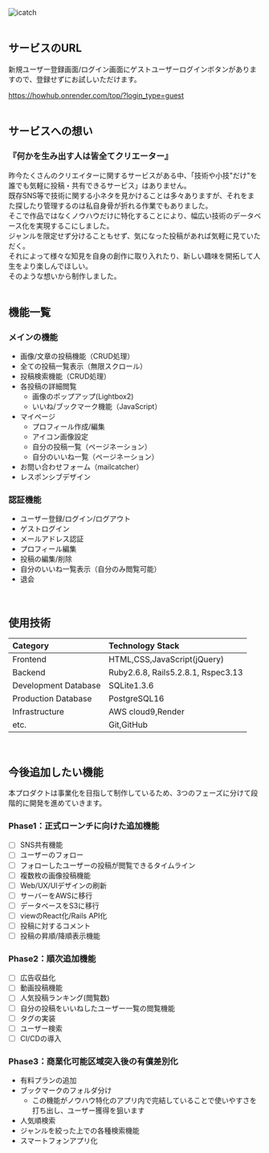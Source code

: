 ![icatch](https://github.com/LEVEL168/howhub/assets/119751986/54ddd983-0f14-43fa-9b6c-3619b4ddd7db)
<br>
<br>
## サービスのURL
新規ユーザー登録画面/ログイン画面にゲストユーザーログインボタンがありますので、登録せずにお試しいただけます。

https://howhub.onrender.com/top/?login_type=guest
<br>
<br>
## サービスへの想い
### 『何かを生み出す人は皆全てクリエーター』

昨今たくさんのクリエイターに関するサービスがある中、「技術や小技"だけ"を誰でも気軽に投稿・共有できるサービス」はありません。  
既存SNS等で技術に関する小ネタを見かけることは多々ありますが、それをまた探したり管理するのは私自身骨が折れる作業でもありました。  
そこで作品ではなくノウハウだけに特化することにより、幅広い技術のデータベース化を実現するこにしました。  
ジャンルを限定せず分けることもせず、気になった投稿があれば気軽に見ていただく。  
それによって様々な知見を自身の創作に取り入れたり、新しい趣味を開拓して人生をより楽しんでほしい。  
そのような想いから制作しました。
<br>
<br>
## 機能一覧
### メインの機能
- 画像/文章の投稿機能（CRUD処理）
- 全ての投稿一覧表示（無限スクロール）
- 投稿検索機能（CRUD処理）
- 各投稿の詳細閲覧
   - 画像のポップアップ(Lightbox2)
   - いいね/ブックマーク機能（JavaScript）
- マイページ
   - プロフィール作成/編集
   - アイコン画像設定
   - 自分の投稿一覧（ページネーション）
   - 自分のいいね一覧（ページネーション）
- お問い合わせフォーム（mailcatcher）
- レスポンシブデザイン

### 認証機能
- ユーザー登録/ログイン/ログアウト
- ゲストログイン
- メールアドレス認証
- プロフィール編集
- 投稿の編集/削除
- 自分のいいね一覧表示（自分のみ閲覧可能）
- 退会

<br>

## 使用技術
|Category|Technology Stack|
|:--|:--|
|Frontend|HTML,CSS,JavaScript(jQuery)|
|Backend|Ruby2.6.8, Rails5.2.8.1, Rspec3.13|
|Development Database|SQLite1.3.6
|Production Database|PostgreSQL16|
|Infrastructure|AWS cloud9,Render|
|etc.|Git,GitHub|

<br>

## 今後追加したい機能
本プロダクトは事業化を目指して制作しているため、3つのフェーズに分けて段階的に開発を進めていきます。
### Phase1：正式ローンチに向けた追加機能
- [ ] SNS共有機能
- [ ] ユーザーのフォロー
- [ ] フォローしたユーザーの投稿が閲覧できるタイムライン
- [ ] 複数枚の画像投稿機能
- [ ] Web/UX/UIデザインの刷新
- [ ] サーバーをAWSに移行
- [ ] データベースをS3に移行
- [ ] viewのReact化/Rails API化
- [ ] 投稿に対するコメント
- [ ] 投稿の昇順/降順表示機能

### Phase2：順次追加機能
- [ ] 広告収益化
- [ ] 動画投稿機能
- [ ] 人気投稿ランキング(閲覧数)
- [ ] 自分の投稿をいいねしたユーザー一覧の閲覧機能
- [ ] タグの実装
- [ ] ユーザー検索
- [ ] CI/CDの導入

### Phase3：商業化可能区域突入後の有償差別化
- 有料プランの追加
 - ブックマークのフォルダ分け
   - この機能がノウハウ特化のアプリ内で完結していることで使いやすさを打ち出し、ユーザー獲得を狙います
 - 人気順検索
 - ジャンルを絞った上での各種検索機能
- スマートフォンアプリ化
